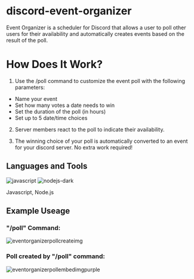 # discord-event-organizer
Event Organizer is a scheduler for Discord that allows a user to poll other users for their availability and automatically creates events based on the result of the poll.

# How Does It Work?

1. Use the /poll command to customize the event poll with the following parameters:
- Name your event
- Set how many votes a date needs to win
- Set the duration of the poll (in hours)
- Set up to 5 date/time choices

2. Server members react to the poll to indicate their availability.

3. The winning choice of your poll is automatically converted to an event for your discord server. No extra work required!

## Languages and Tools

![javascript](https://user-images.githubusercontent.com/102330367/221290588-1ac76a5e-a1ef-4008-b494-ed3d2a1700f6.svg)
![nodejs-dark](https://user-images.githubusercontent.com/102330367/221290680-7a735c9a-e52f-469a-ba8c-83dd3b8079f2.svg)

Javascript, Node.js

## Example Useage
### "/poll" Command:
![eventorganizerpollcreateimg](https://github.com/Nick-Zafiropoulos/discord-event-organizer/assets/102330367/f7858246-7ac6-4d4c-b967-dc391104b84b)

### Poll created by "/poll" command:
![eventorganizerpollembedimgpurple](https://github.com/Nick-Zafiropoulos/discord-event-organizer/assets/102330367/c1a7518f-9799-4442-9f64-75764edfc2e7)
